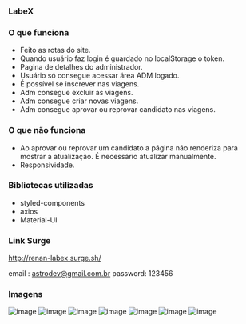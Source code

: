 ### LabeX

### O que funciona
- Feito as rotas do site.
- Quando usuário faz login é guardado no localStorage o token.
- Pagina de detalhes do administrador.
- Usuário só consegue acessar área ADM logado.
- É possível se inscrever nas viagens.
- Adm consegue excluir  as viagens.
- Adm consegue criar novas viagens.
- Adm consegue aprovar ou reprovar candidato nas viagens.

### O que não funciona
- Ao aprovar ou reprovar um candidato a página não renderiza para mostrar a atualização. É necessário atualizar manualmente.
- Responsividade.

### Bibliotecas utilizadas
- styled-components
- axios
- Material-UI

### Link Surge 
http://renan-labex.surge.sh/

email : astrodev@gmail.com.br
password: 123456

### Imagens
![image](https://user-images.githubusercontent.com/69327864/166175492-7be24d71-e076-4428-a18f-56ede245c897.png)
![image](https://user-images.githubusercontent.com/69327864/166175514-da8f7f3f-cc75-437f-9e6f-61c81b08dc7e.png)
![image](https://user-images.githubusercontent.com/69327864/166175525-05f01c56-8814-4421-8b90-61f031c0c76d.png)
![image](https://user-images.githubusercontent.com/69327864/166175540-fc46d581-6a8f-4fd0-9338-5f92c78eacc8.png)
![image](https://user-images.githubusercontent.com/69327864/166175565-810be6b9-4fec-4065-be49-f3da13ecd511.png)
![image](https://user-images.githubusercontent.com/69327864/166175695-f76b93ce-59c3-4c4f-86ef-bb4ac70123a0.png)
![image](https://user-images.githubusercontent.com/69327864/166175710-ab574569-b0a7-436f-b4a1-58fe48e9b331.png)

